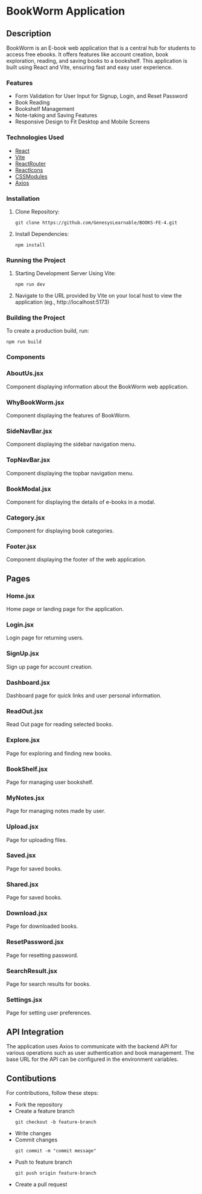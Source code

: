 # BookWorm Application

## Description
BookWorm is an E-book web application that is a central hub for students to access free ebooks. It offers features like account creation, book exploration, reading, and saving books to a bookshelf. This application is built using React and Vite, ensuring fast and easy user experience.


### Features

- Form Validation for User Input for Signup, Login, and Reset Password
- Book Reading
- Bookshelf Management
- Note-taking and Saving Features
- Responsive Design to Fit Desktop and Mobile Screens

### Technologies Used

- [React](https://legacy.reactjs.org/docs/getting-started.html)
- [Vite](vitejs.dev)
- [ReactRouter](reactrouter.com)
- [ReactIcons](https://react-icons.github.io/react-icons/)
- [CSSModules](https://create-react-app.dev/docs/adding-a-css-modules-stylesheet/)
- [Axios](https://axios-http.com/docs/intro)

### Installation

1. Clone Repository:
   ```
   git clone https://github.com/GenesysLearnable/BOOKS-FE-4.git

   ```
2. Install Dependencies:
   ```
   npm install
   
   ```
### Running the Project

1. Starting Development Server Using Vite:
   ```
   npm run dev

   ```
2. Navigate to the URL provided by Vite on your local host to view the application (eg., http://localhost:5173)

### Building the Project
To create a production build, run:

```
npm run build

```



### Components

### AboutUs.jsx
Component displaying information about the BookWorm web application.

### WhyBookWorm.jsx
Component displaying the features of BookWorm.

### SideNavBar.jsx
Component displaying the sidebar navigation menu.

### TopNavBar.jsx
Component displaying the topbar navigation menu.

### BookModal.jsx
Component for displaying the details of e-books in a modal.

### Category.jsx
Component for displaying book categories.

### Footer.jsx
Component displaying the footer of the web application.


## Pages

### Home.jsx
Home page or landing page for the application.

### Login.jsx
Login page for returning users.

### SignUp.jsx
Sign up page for account creation.

### Dashboard.jsx
Dashboard page for quick links and user personal information.

### ReadOut.jsx
Read Out page for reading selected books.

### Explore.jsx
Page for exploring and finding new books.

### BookShelf.jsx
Page for managing user bookshelf.

### MyNotes.jsx
Page for managing notes made by user.

### Upload.jsx
Page for uploading files.

### Saved.jsx
Page for saved books.

### Shared.jsx
Page for saved books.

### Download.jsx
Page for downloaded books.

### ResetPassword.jsx
Page for resetting password.

### SearchResult.jsx
Page for search results for books.

### Settings.jsx
Page for setting user preferences.

## API Integration
The application uses Axios to communicate with the backend API for various operations such as user authentication and book management. The base URL for the API can be configured in the environment variables.

## Contibutions
For contributions, follow these steps:

- Fork the repository
- Create a feature branch 
  ```
  git checkout -b feature-branch

  ```
- Write changes
- Commit changes 
  ```
  git commit -m "commit message"

  ```
- Push to feature branch
  ```
  git push origin feature-branch

  ```
- Create a pull request
